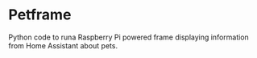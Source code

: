# Petframe
Python code to runa Raspberry Pi powered frame displaying information from Home Assistant about pets.
